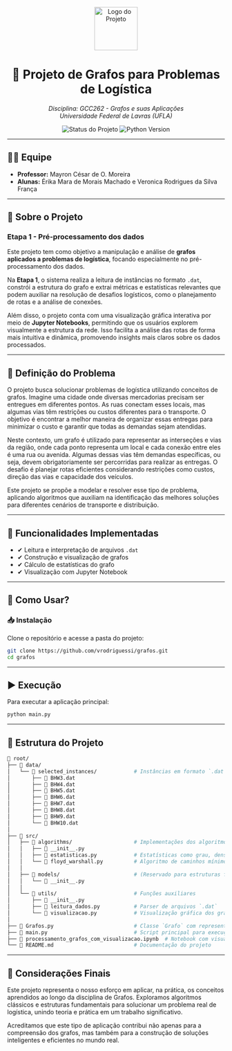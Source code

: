 <p align="center">
  <img src="https://img.icons8.com/fluency/96/graph.png" width="100" alt="Logo do Projeto"/>
</p>

<h1 align="center">🚀 Projeto de Grafos para Problemas de Logística</h1>

<p align="center">
  <i>Disciplina: GCC262 - Grafos e suas Aplicações</i><br>
  <i>Universidade Federal de Lavras (UFLA)</i>
</p>

<p align="center">
  <img src="https://img.shields.io/badge/status-em%20desenvolvimento-blue" alt="Status do Projeto"/>
  <img src="https://img.shields.io/badge/python-3.13.2-blue.svg" alt="Python Version"/>
</p>

---

## 👩‍💻 Equipe

- **Professor:** Mayron César de O. Moreira  
- **Alunas:** Érika Mara de Morais Machado e Veronica Rodrigues da Silva França

---

## 📌 Sobre o Projeto

### Etapa 1 - Pré-processamento dos dados

Este projeto tem como objetivo a manipulação e análise de **grafos aplicados a problemas de logística**, focando especialmente no pré-processamento dos dados.

Na **Etapa 1**, o sistema realiza a leitura de instâncias no formato `.dat`, constrói a estrutura do grafo e extrai métricas e estatísticas relevantes que podem auxiliar na resolução de desafios logísticos, como o planejamento de rotas e a análise de conexões.

Além disso, o projeto conta com uma visualização gráfica interativa por meio de **Jupyter Notebooks**, permitindo que os usuários explorem visualmente a estrutura da rede. Isso facilita a análise das rotas de forma mais intuitiva e dinâmica, promovendo insights mais claros sobre os dados processados.

---


## 🎯 Definição do Problema

O projeto busca solucionar problemas de logística utilizando conceitos de grafos. Imagine uma cidade onde diversas mercadorias precisam ser entregues em diferentes pontos. As ruas conectam esses locais, mas algumas vias têm restrições ou custos diferentes para o transporte. O objetivo é encontrar a melhor maneira de organizar essas entregas para minimizar o custo e garantir que todas as demandas sejam atendidas.

Neste contexto, um grafo é utilizado para representar as interseções e vias da região, onde cada ponto representa um local e cada conexão entre eles é uma rua ou avenida. Algumas dessas vias têm demandas específicas, ou seja, devem obrigatoriamente ser percorridas para realizar as entregas. O desafio é planejar rotas eficientes considerando restrições como custos, direção das vias e capacidade dos veículos.

Este projeto se propõe a modelar e resolver esse tipo de problema, aplicando algoritmos que auxiliam na identificação das melhores soluções para diferentes cenários de transporte e distribuição.

---

## 🔧 Funcionalidades Implementadas

- ✔ Leitura e interpretação de arquivos `.dat`
- ✔ Construção e visualização de grafos
- ✔ Cálculo de estatísticas do grafo
- ✔ Visualização com Jupyter Notebook

---

## 🚀 Como Usar?

### 📥 Instalação

Clone o repositório e acesse a pasta do projeto:

```bash
git clone https://github.com/vrodriguessi/grafos.git
cd grafos
```
---
## ▶️ Execução

Para executar a aplicação principal:
```bash
python main.py
```
---
## 📂 Estrutura do Projeto
```bash
📁 root/
├── 📁 data/
│   └── 📁 selected_instances/            # Instâncias em formato `.dat` com os dados de entrada
│       ├── 📄 BHW3.dat
│       ├── 📄 BHW4.dat
│       ├── 📄 BHW5.dat
│       ├── 📄 BHW6.dat
│       ├── 📄 BHW7.dat
│       ├── 📄 BHW8.dat
│       ├── 📄 BHW9.dat
│       └── 📄 BHW10.dat
│
├── 📁 src/
│   ├── 📁 algorithms/                    # Implementações dos algoritmos de grafos
│   │   ├── 📄 __init__.py
│   │   ├── 📄 estatisticas.py            # Estatísticas como grau, densidade, etc.
│   │   └── 📄 floyd_warshall.py          # Algoritmo de caminhos mínimos
│   │
│   ├── 📁 models/                        # (Reservado para estruturas futuras)
│   │   └── 📄 __init__.py
│   │
│   └── 📁 utils/                         # Funções auxiliares
│       ├── 📄 __init__.py
│       ├── 📄 leitura_dados.py           # Parser de arquivos `.dat`
│       └── 📄 visualizacao.py            # Visualização gráfica dos grafos
│
├── 📄 Grafos.py                          # Classe `Grafo` com representação e métodos
├── 📄 main.py                            # Script principal para execução dos testes
├── 📄 processamento_grafos_com_visualizacao.ipynb  # Notebook com visualizações interativas
└── 📄 README.md                          # Documentação do projeto

```
---
## 💬 Considerações Finais
Este projeto representa o nosso esforço em aplicar, na prática, os conceitos aprendidos ao longo da disciplina de Grafos. Exploramos algoritmos clássicos e estruturas fundamentais para solucionar um problema real de logística, unindo teoria e prática em um trabalho significativo.

Acreditamos que este tipo de aplicação contribui não apenas para a compreensão dos grafos, mas também para a construção de soluções inteligentes e eficientes no mundo real.



